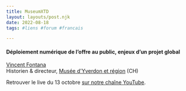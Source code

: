```yaml
---
title: MuseumXTD  
layout: layouts/post.njk  
date: 2022-08-18
tags: #liens #forum #francais

---
```

#### Déploiement numérique de l’offre au public, enjeux d’un projet global

[Vincent Fontana](https://www.linkedin.com/in/vincent-fontana/)  
Historien & directeur, [Musée d'Yverdon et région](https://musee-yverdon-region.ch) (CH)  

  
Retrouver le live du 13 octobre [sur notre chaîne YouTube](https://www.youtube.com/channel/UCTZJM5WsXDkH8QgMdACUNyw).  
